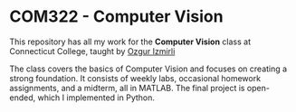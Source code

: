 # COM322 - Computer Vision

This repository has all my work for the **Computer Vision** class at Connecticut College, taught by [Ozgur Izmirli](https://www.conncoll.edu/directories/faculty-profiles/ozgur-izmirli/)

The class covers the basics of Computer Vision and focuses on creating a strong foundation. It consists of weekly labs, occasional homework assignments, and a midterm, all in MATLAB. The final project is open-ended, which I implemented in Python. 
